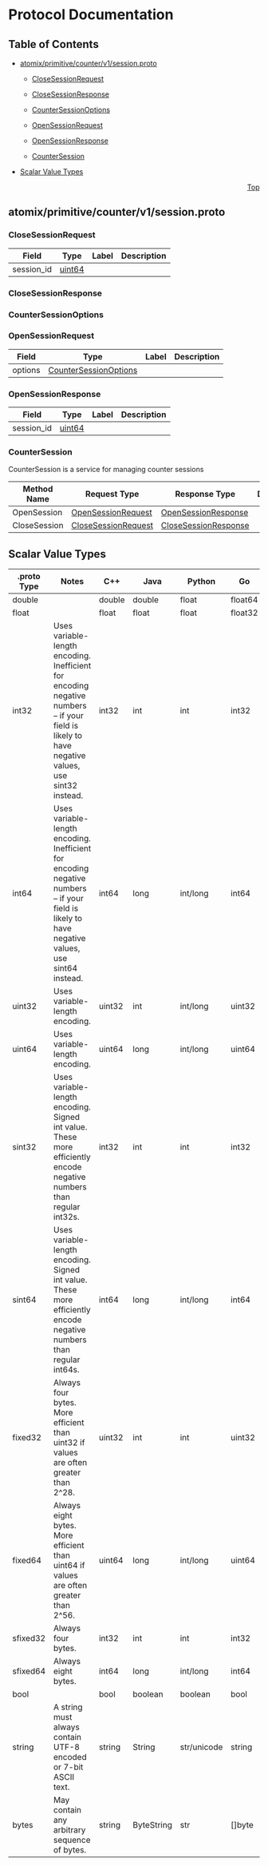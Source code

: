 # Protocol Documentation
<a name="top"></a>

## Table of Contents

- [atomix/primitive/counter/v1/session.proto](#atomix/primitive/counter/v1/session.proto)
    - [CloseSessionRequest](#atomix.primitive.counter.v1.CloseSessionRequest)
    - [CloseSessionResponse](#atomix.primitive.counter.v1.CloseSessionResponse)
    - [CounterSessionOptions](#atomix.primitive.counter.v1.CounterSessionOptions)
    - [OpenSessionRequest](#atomix.primitive.counter.v1.OpenSessionRequest)
    - [OpenSessionResponse](#atomix.primitive.counter.v1.OpenSessionResponse)
  
    - [CounterSession](#atomix.primitive.counter.v1.CounterSession)
  
- [Scalar Value Types](#scalar-value-types)



<a name="atomix/primitive/counter/v1/session.proto"></a>
<p align="right"><a href="#top">Top</a></p>

## atomix/primitive/counter/v1/session.proto



<a name="atomix.primitive.counter.v1.CloseSessionRequest"></a>

### CloseSessionRequest



| Field | Type | Label | Description |
| ----- | ---- | ----- | ----------- |
| session_id | [uint64](#uint64) |  |  |






<a name="atomix.primitive.counter.v1.CloseSessionResponse"></a>

### CloseSessionResponse







<a name="atomix.primitive.counter.v1.CounterSessionOptions"></a>

### CounterSessionOptions







<a name="atomix.primitive.counter.v1.OpenSessionRequest"></a>

### OpenSessionRequest



| Field | Type | Label | Description |
| ----- | ---- | ----- | ----------- |
| options | [CounterSessionOptions](#atomix.primitive.counter.v1.CounterSessionOptions) |  |  |






<a name="atomix.primitive.counter.v1.OpenSessionResponse"></a>

### OpenSessionResponse



| Field | Type | Label | Description |
| ----- | ---- | ----- | ----------- |
| session_id | [uint64](#uint64) |  |  |





 

 

 


<a name="atomix.primitive.counter.v1.CounterSession"></a>

### CounterSession
CounterSession is a service for managing counter sessions

| Method Name | Request Type | Response Type | Description |
| ----------- | ------------ | ------------- | ------------|
| OpenSession | [OpenSessionRequest](#atomix.primitive.counter.v1.OpenSessionRequest) | [OpenSessionResponse](#atomix.primitive.counter.v1.OpenSessionResponse) |  |
| CloseSession | [CloseSessionRequest](#atomix.primitive.counter.v1.CloseSessionRequest) | [CloseSessionResponse](#atomix.primitive.counter.v1.CloseSessionResponse) |  |

 



## Scalar Value Types

| .proto Type | Notes | C++ | Java | Python | Go | C# | PHP | Ruby |
| ----------- | ----- | --- | ---- | ------ | -- | -- | --- | ---- |
| <a name="double" /> double |  | double | double | float | float64 | double | float | Float |
| <a name="float" /> float |  | float | float | float | float32 | float | float | Float |
| <a name="int32" /> int32 | Uses variable-length encoding. Inefficient for encoding negative numbers – if your field is likely to have negative values, use sint32 instead. | int32 | int | int | int32 | int | integer | Bignum or Fixnum (as required) |
| <a name="int64" /> int64 | Uses variable-length encoding. Inefficient for encoding negative numbers – if your field is likely to have negative values, use sint64 instead. | int64 | long | int/long | int64 | long | integer/string | Bignum |
| <a name="uint32" /> uint32 | Uses variable-length encoding. | uint32 | int | int/long | uint32 | uint | integer | Bignum or Fixnum (as required) |
| <a name="uint64" /> uint64 | Uses variable-length encoding. | uint64 | long | int/long | uint64 | ulong | integer/string | Bignum or Fixnum (as required) |
| <a name="sint32" /> sint32 | Uses variable-length encoding. Signed int value. These more efficiently encode negative numbers than regular int32s. | int32 | int | int | int32 | int | integer | Bignum or Fixnum (as required) |
| <a name="sint64" /> sint64 | Uses variable-length encoding. Signed int value. These more efficiently encode negative numbers than regular int64s. | int64 | long | int/long | int64 | long | integer/string | Bignum |
| <a name="fixed32" /> fixed32 | Always four bytes. More efficient than uint32 if values are often greater than 2^28. | uint32 | int | int | uint32 | uint | integer | Bignum or Fixnum (as required) |
| <a name="fixed64" /> fixed64 | Always eight bytes. More efficient than uint64 if values are often greater than 2^56. | uint64 | long | int/long | uint64 | ulong | integer/string | Bignum |
| <a name="sfixed32" /> sfixed32 | Always four bytes. | int32 | int | int | int32 | int | integer | Bignum or Fixnum (as required) |
| <a name="sfixed64" /> sfixed64 | Always eight bytes. | int64 | long | int/long | int64 | long | integer/string | Bignum |
| <a name="bool" /> bool |  | bool | boolean | boolean | bool | bool | boolean | TrueClass/FalseClass |
| <a name="string" /> string | A string must always contain UTF-8 encoded or 7-bit ASCII text. | string | String | str/unicode | string | string | string | String (UTF-8) |
| <a name="bytes" /> bytes | May contain any arbitrary sequence of bytes. | string | ByteString | str | []byte | ByteString | string | String (ASCII-8BIT) |

